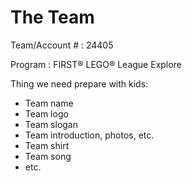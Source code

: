 # The Team
Team/Account # : 24405

Program : FIRST® LEGO® League Explore

Thing we need prepare with kids:
* Team name
* Team logo
* Team slogan
* Team introduction, photos, etc.
* Team shirt
* Team song
* etc.
